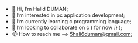 - 👋 Hi, I’m Halid DUMAN;
- 👀 I’m interested in pc application development;
- 🌱 I’m currently learning c programming language;
- 💞️ I’m looking to collaborate on c ( for now :} );
- 📫 How to reach me --> 5hali6duman@gmail.com;

<!---
hali-duman-20/hali-duman-20 is a ✨ special ✨ repository because its `README.md` (this file) appears on your GitHub profile.
You can click the Preview link to take a look at your changes.
--->
